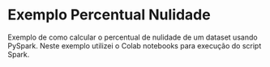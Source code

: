 # Exemplo Percentual Nulidade
Exemplo de como calcular o percentual de nulidade de um dataset usando PySpark. Neste exemplo utilizei o Colab notebooks para execução do script Spark.
